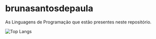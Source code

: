 # brunasantosdepaula
As Linguagens de Programação que estão presentes neste repositório.

![Top Langs](https://github-readme-stats.vercel.app/api/top-langs/?username=BrunaAdmComp&layout=compact)
